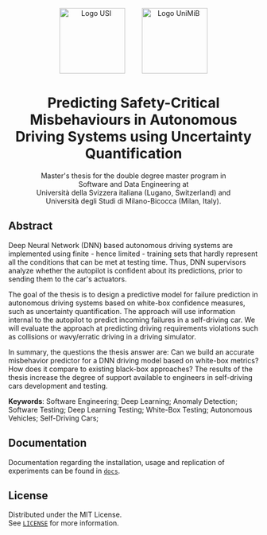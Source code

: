 <p align=center>
	<img src="https://upload.wikimedia.org/wikipedia/commons/c/cd/USI_Logo.svg" alt="Logo USI" width="132" style="margin: 0px 15px 0px 0px;"/>
    <img src="https://shd.unimib.it/wp-content/uploads/sites/3/2018/02/unimib_logo-istituzionale_vettoriale-copy.png" alt="Logo UniMiB" width="132" style="margin: 0px 0px 0px 15px;"/>
</p>
<h1 align=center>Predicting Safety-Critical Misbehaviours in Autonomous Driving Systems using Uncertainty Quantification</h1>
<p align=center>
	Master's thesis for the double degree master program in <br>
    Software and Data Engineering at<br> 
    Università della Svizzera italiana (Lugano, Switzerland) and <br>
    Università degli Studi di Milano-Bicocca (Milan, Italy).
</p>


<!-- ABSTRACT -->

## Abstract

Deep Neural Network (DNN) based autonomous driving systems are implemented using finite - hence limited - training sets that hardly represent all the conditions that can be met at testing time. Thus, DNN supervisors analyze whether the autopilot is confident about its predictions, prior to sending them to the car's actuators.

The goal of the thesis is to design a predictive model for failure prediction in autonomous driving systems based on white-box confidence measures, such as uncertainty quantification. The approach will use information internal to the autopilot to predict incoming failures in a self-driving car. We will evaluate the approach at predicting driving requirements violations such as collisions or wavy/erratic driving in a driving simulator.

In summary, the questions the thesis answer are: Can we build an accurate misbehavior predictor for a DNN driving model based on white-box metrics? How does it compare to existing black-box approaches? The results of the thesis increase the degree of support available to engineers in self-driving cars development and testing. 

**Keywords**: Software Engineering; Deep Learning; Anomaly Detection; Software Testing; Deep Learning Testing; White-Box Testing; Autonomous Vehicles; Self-Driving Cars; 

<!-- DOCUMENTATION -->

## Documentation

Documentation regarding the installation, usage and replication of experiments can be found in [`docs`](/docs).

<!-- LICENSE -->

## License

Distributed under the MIT License. <br>
See [`LICENSE`](LICENSE) for more information.
